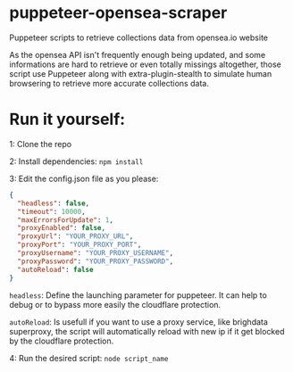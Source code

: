 # puppeteer-opensea-scraper

Puppeteer scripts to retrieve collections data from opensea.io website

As the opensea API isn't frequently enough being updated, and some informations are hard to retrieve or even totally missings altogether, those script use Puppeteer along with extra-plugin-stealth to simulate human browsering to retrieve more accurate collections data.

# Run it yourself:

1: Clone the repo

2: Install dependencies: `npm install`

3: Edit the config.json file as you please:

```json
{
  "headless": false,
  "timeout": 10000,
  "maxErrorsForUpdate": 1,
  "proxyEnabled": false,
  "proxyUrl": "YOUR_PROXY_URL",
  "proxyPort": "YOUR_PROXY_PORT",
  "proxyUsername": "YOUR_PROXY_USERNAME",
  "proxyPassword": "YOUR_PROXY_PASSWORD",
  "autoReload": false
}
```
`headless`: Define the launching parameter for puppeteer. It can help to debug or to bypass more easily the cloudflare protection.

`autoReload`: Is usefull if you want to use a proxy service, like brighdata superproxy, the script will automatically reload with new ip if it get blocked by the cloudflare protection.

4: Run the desired script: `node script_name`
